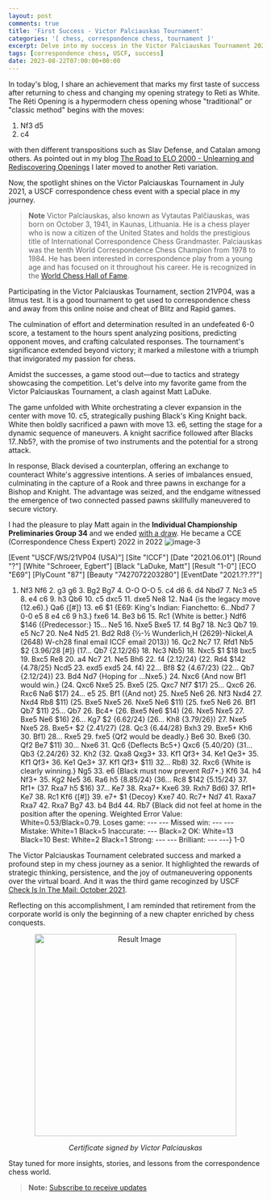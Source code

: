 ```yaml
---
layout: post
comments: true
title: 'First Success - Victor Palciauskas Tournament'
categories: '[ chess, correspondence chess, tournament ]'
excerpt: Delve into my success in the Victor Palciauskas Tournament 2021, a USCF correspondence chess event where I secured an undefeated victory. Explore my favorite game from the tournament and the strategic maneuvers that led to success.
tags: [correspondence chess, USCF, success]
date: 2023-08-22T07:00:00+00:00
---
```


In today's blog, I share an achievement that marks my first taste of success after returning to chess and changing my opening strategy to Reti as White. The Réti Opening is a hypermodern chess opening whose "traditional" or "classic method" begins with the moves:

1. Nf3 d5
2. c4

with then different transpositions such as Slav Defense, and Catalan among others. As pointed out in my blog [The Road to ELO 2000 - Unlearning and Rediscovering Openings](https://egbert-azure.github.io/the-road-to-elo-2000/) I later moved to another Reti variation.

Now, the spotlight shines on the Victor Palciauskas Tournament in July 2021, a USCF correspondence chess event with a special place in my journey.

> **Note** Victor Palciauskas, also known as Vytautas Palčiauskas, was born on October 3, 1941, in Kaunas, Lithuania. He is a chess player who is now a citizen of the United States and holds the prestigious title of International Correspondence Chess Grandmaster. Palciauskas was the tenth World Correspondence Chess Champion from 1978 to 1984. He has been interested in correspondence play from a young age and has focused on it throughout his career. He is recognized in the [World Chess Hall of Fame](https://worldchesshof.org/hof-inductee/victor-palciauskas).

Participating in the Victor Palciauskas Tournament, section 21VP04, was a litmus test. It is a good tournament to get used to correspondence chess and away from this online noise and cheat of Blitz and Rapid games.

The culmination of effort and determination resulted in an undefeated 6-0 score, a testament to the hours spent analyzing positions, predicting opponent moves, and crafting calculated responses. The tournament's significance extended beyond victory; it marked a milestone with a triumph that invigorated my passion for chess.

Amidst the successes, a game stood out—due to tactics and strategy showcasing the competition. Let's delve into my favorite game from the Victor Palciauskas Tournament, a clash against Matt LaDuke.

The game unfolded with White orchestrating a clever expansion in the center with move 10. c5, strategically pushing Black's King Knight back. White then boldly sacrificed a pawn with move 13. e6, setting the stage for a dynamic sequence of maneuvers. A knight sacrifice followed after Blacks 17..Nb5?, with the promise of two instruments and the potential for a strong attack.

In response, Black devised a counterplan, offering an exchange to counteract White's aggressive intentions. A series of imbalances ensued, culminating in the capture of a Rook and three pawns in exchange for a Bishop and Knight. The advantage was seized, and the endgame witnessed the emergence of two connected passed pawns skillfully maneuvered to secure victory.

I had the pleasure to play Matt again in the **Individual Championship Preliminaries Group 34** and we ended [with a draw](https://www.iccf.com/game?id=1295018). He became a CCE (Correspondence Chess Expert)
2022 in 2022 ![image-3](https://github.com/Egbert-Azure/egbert-azure.Github.io/assets/55332675/0fe3da37-ff82-48d4-9d48-002afac116d8)

<link rel="stylesheet" type="text/css" href="https://pgn.chessbase.com/CBReplay.css"/>
<script src="https://pgn.chessbase.com/jquery-3.0.0.min.js"></script>
<script src="https://pgn.chessbase.com/cbreplay.js" type="text/javascript"></script>

<div class="cbreplay">
[Event "USCF/WS/21VP04 (USA)"]
[Site "ICCF"]
[Date "2021.06.01"]
[Round "?"]
[White "Schroeer, Egbert"]
[Black "LaDuke, Matt"]
[Result "1-0"]
[ECO "E69"]
[PlyCount "87"]
[Beauty "7427072203280"]
[EventDate "2021.??.??"]

1. Nf3 Nf6 2. g3 g6 3. Bg2 Bg7 4. O-O O-O 5. c4 d6 6. d4 Nbd7 7. Nc3 e5 8. e4 c6 9. h3 Qb6 10. c5 dxc5 11. dxe5 Ne8 12. Na4 {is the legacy move (12.e6).} Qa6 {[#]} 13. e6 $1 {E69: King's Indian: Fianchetto: 6...Nbd7 7 0-0 e5 8 e4 c6 9 h3.} fxe6 14. Be3 b6 15. Rc1 {White is better.} Ndf6 $146 ({Predecessor:} 15... Ne5 16. Nxe5 Bxe5 17. f4 Bg7 18. Nc3 Qb7 19. e5 Nc7 20. Ne4 Nd5 21. Bd2 Rd8 {½-½ Wunderlich,H (2629)-Nickel,A (2648) W-ch28 final email ICCF email 2013}) 16. Qc2 Nc7 17. Rfd1 Nb5 $2 {3.96/28 [#]} (17... Qb7 {2.12/26} 18. Nc3 Nb5) 18. Nxc5 $1 $18 bxc5 19. Bxc5 Re8 20. a4 Nc7 21. Ne5 Bh6 22. f4 {2.12/24} (22. Rd4 $142 {4.78/25} Ncd5 23. exd5 exd5 24. f4) 22... Bf8 $2 {4.67/23} (22... Qb7 {2.12/24}) 23. Bd4 Nd7 {Hoping for ...Nxe5.} 24. Nxc6 {And now Bf1 would win.} (24. Qxc6 Nxe5 25. Bxe5 (25. Qxc7 Nf7 $17) 25... Qxc6 26. Rxc6 Na6 $17) 24... e5 25. Bf1 ({And not} 25. Nxe5 Ne6 26. Nf3 Nxd4 27. Nxd4 Rb8 $11) (25. Bxe5 Nxe5 26. Nxe5 Ne6 $11) (25. fxe5 Ne6 26. Bf1 Qb7 $11) 25... Qb7 26. Bc4+ (26. Bxe5 Ne6 $14) (26. Nxe5 Nxe5 27. Bxe5 Ne6 $16) 26... Kg7 $2 {6.62/24} (26... Kh8 {3.79/26}) 27. Nxe5 Nxe5 28. Bxe5+ $2 {2.41/27} (28. Qc3 {6.44/28} Bxh3 29. Bxe5+ Kh6 30. Bf1) 28... Rxe5 29. fxe5 {Qf2 would be deadly.} Be6 30. Bxe6 (30. Qf2 Be7 $11) 30... Nxe6 31. Qc6 {Deflects Bc5+} Qxc6 {5.40/20} (31... Qb3 {2.24/26} 32. Kh2 (32. Qxa8 Qxg3+ 33. Kf1 Qf3+ 34. Ke1 Qe3+ 35. Kf1 Qf3+ 36. Ke1 Qe3+ 37. Kf1 Qf3+ $11) 32... Rb8) 32. Rxc6 {White is clearly winning.} Ng5 33. e6 {Black must now prevent Rd7+.} Kf6 34. h4 Nf3+ 35. Kg2 Ne5 36. Ra6 h5 {8.85/24} (36... Rc8 $142 {5.15/24} 37. Rf1+ (37. Rxa7 h5 $16) 37... Ke7 38. Rxa7+ Kxe6 39. Rxh7 Bd6) 37. Rf1+ Ke7 38. Rc1 Kf6 {[#]} 39. e7+ $1 {Decoy} Kxe7 40. Rc7+ Nd7 41. Raxa7 Rxa7 42. Rxa7 Bg7 43. b4 Bd4 44. Rb7 {Black did not feel at home in the position after the opening.   Weighted Error Value: White=0.53/Black=0.79.  Loses game:     	---       	---        Missed win:     	---       	---        Mistake:       	White=1     	Black=5      Inaccurate:     	---       	Black=2      OK:         	White=13    	Black=10     Best:        	White=2     	Black=1      Strong:       	---       	---        Brilliant:      	---       	---} 1-0
</div>

The Victor Palciauskas Tournament celebrated success and marked a profound step in my chess journey as a senior. It highlighted the rewards of strategic thinking, persistence, and the joy of outmaneuvering opponents over the virtual board. And it was the third game recoginzed by USCF [Check Is In The Mail: October 2021](https://new.uschess.org/news/check-mail-october-2021). 

Reflecting on this accomplishment, I am reminded that retirement from the corporate world is only the beginning of a new chapter enriched by chess conquests.

<div align="center">
    <img src="https://github.com/Egbert-Azure/egbert-azure.Github.io/assets/55332675/8a11d0ae-7a82-4b14-a28b-43ceb70df4be" alt="Result Image" width="400">
    <div align="center">
        <p><em>Certificate signed by Victor Palciauskas</em></p>
    </div>
</div>

Stay tuned for more insights, stories, and lessons from the correspondence chess world.

> **Note:** [Subscribe to receive updates](https://follow.it/senior-chess-improver?leanpub)
